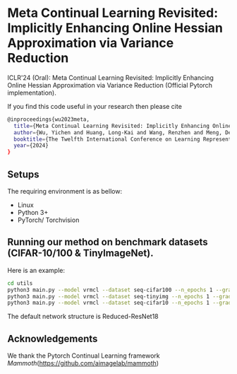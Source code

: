 
# Meta Continual Learning Revisited: Implicitly Enhancing Online Hessian Approximation via Variance Reduction 
ICLR'24 (Oral): Meta Continual Learning Revisited: Implicitly Enhancing Online Hessian Approximation via Variance Reduction  (Official Pytorch implementation).  



If you find this code useful in your research then please cite  
```bash
@inproceedings{wu2023meta,
  title={Meta Continual Learning Revisited: Implicitly Enhancing Online Hessian Approximation via Variance Reduction},
  author={Wu, Yichen and Huang, Long-Kai and Wang, Renzhen and Meng, Deyu and Wei, Ying},
  booktitle={The Twelfth International Conference on Learning Representations},
  year={2024}
}
``` 


## Setups
The requiring environment is as bellow:  

- Linux 
- Python 3+
- PyTorch/ Torchvision


## Running our method on benchmark datasets (CIFAR-10/100 & TinyImageNet).
Here is an example:
```bash
cd utils
python3 main.py --model vrmcl --dataset seq-cifar100 --n_epochs 1 --grad_clip_norm 1 --buffer_size 1000 --batch_size 32 --replay_batch_size 32 --lr 0.25 --alpha_init 0.1 --seed 0 --asyn_update --second_order --meta_update_per_batch 1 --inner_batch_size 8 --s_momentum 0.15 --s_lr 0.35
python3 main.py --model vrmcl --dataset seq-tinyimg --n_epochs 1 --grad_clip_norm 1 --buffer_size 1000 --batch_size 32 --replay_batch_size 32 --lr 0.25 --alpha_init 0.1 --seed 0 --asyn_update --second_order --meta_update_per_batch 1 --inner_batch_size 8 --s_momentum 0.15 --s_lr 0.35
python3 main.py --model vrmcl --dataset seq-cifar10 --n_epochs 1 --grad_clip_norm 1 --buffer_size 1000 --batch_size 32 --replay_batch_size 32 --lr 0.25 --alpha_init 0.1 --seed 0 --asyn_update --second_order --meta_update_per_batch 1 --inner_batch_size 8 --s_momentum 0.25 --s_lr 0.25
```

The default network structure is Reduced-ResNet18


## Acknowledgements
We thank the Pytorch Continual Learning framework *Mammoth*(https://github.com/aimagelab/mammoth)


